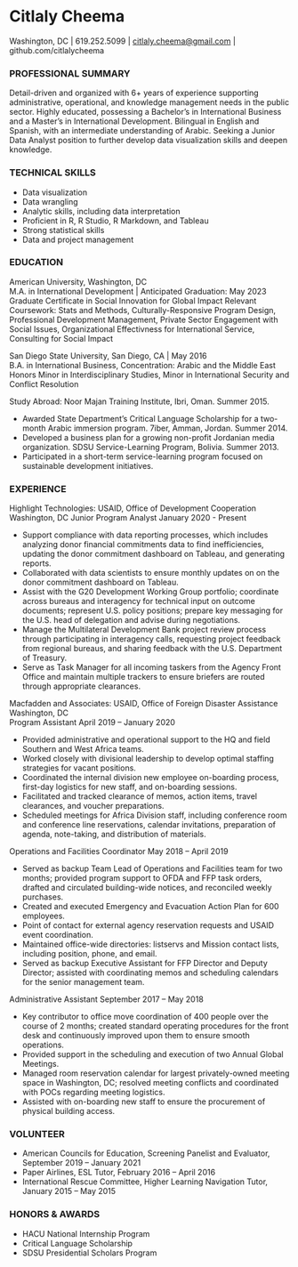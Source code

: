 
# Citlaly Cheema

Washington, DC | 619.252.5099 | citlaly.cheema@gmail.com | github.com/citlalycheema

### PROFESSIONAL SUMMARY

Detail-driven and organized with 6+ years of experience supporting administrative, operational, and knowledge management needs in the public sector. Highly educated, possessing a Bachelor’s in International Business and a Master’s in International Development. Bilingual in English and Spanish, with an intermediate understanding of Arabic. Seeking a Junior Data Analyst position to further develop data visualization skills and deepen knowledge.

### TECHNICAL SKILLS
- Data visualization 	
- Data wrangling
- Analytic skills, including data interpretation 
- Proficient in R, R Studio, R Markdown, and Tableau		
- Strong statistical skills
- Data and project management


### EDUCATION

American University, Washington, DC						   
M.A. in International Development | Anticipated Graduation: May 2023
Graduate Certificate in Social Innovation for Global Impact
Relevant Coursework: Stats and Methods, Culturally-Responsive Program Design, Professional Development Management, Private Sector Engagement with Social Issues, Organizational Effectivness for International Service, Consulting for Social Impact

San Diego State University, San Diego, CA | May 2016					   
B.A. in International Business, Concentration: Arabic and the Middle East				                  
Honors Minor in Interdisciplinary Studies, Minor in International Security and Conflict Resolution

Study Abroad: 
Noor Majan Training Institute, Ibri, Oman. Summer 2015. 
- Awarded State Department’s Critical Language Scholarship for a two-month Arabic immersion program.
7iber, Amman, Jordan. Summer 2014. 
- Developed a business plan for a growing non-profit Jordanian media organization.
SDSU Service-Learning Program, Bolivia. Summer 2013.
- Participated in a short-term service-learning program focused on sustainable development initiatives.
	
### EXPERIENCE

Highlight Technologies: USAID, Office of Development Cooperation		            Washington, DC
Junior Program Analyst	              		                                                            	            January 2020 - Present	
- Support compliance with data reporting processes, which includes analyzing donor financial commitments data to find inefficiencies, updating the donor commitment dashboard on Tableau, and generating reports.
- Collaborated with data scientists to ensure monthly updates on on the donor commitment dashboard on Tableau.
- Assist with the G20 Development Working Group portfolio; coordinate across bureaus and interagency for technical input on outcome documents; represent U.S. policy positions; prepare key messaging for the U.S. head of delegation and advise during negotiations.
- Manage the Multilateral Development Bank project review process through participating in interagency calls, requesting project feedback from regional bureaus, and sharing feedback with the U.S. Department of Treasury.
- Serve as Task Manager for all incoming taskers from the Agency Front Office and maintain multiple trackers to ensure briefers are routed through appropriate clearances.

Macfadden and Associates: USAID, Office of Foreign Disaster Assistance		            Washington, DC	
Program Assistant	              		                                                             	            April 2019 – January 2020	
- Provided administrative and operational support to the HQ and field Southern and West Africa teams.
- Worked closely with divisional leadership to develop optimal staffing strategies for vacant positions.
- Coordinated the internal division new employee on-boarding process, first-day logistics for new staff, and on-boarding sessions.
- Facilitated and tracked clearance of memos, action items, travel clearances, and voucher preparations.
- Scheduled meetings for Africa Division staff, including conference room and conference line reservations, calendar invitations, preparation of agenda, note-taking, and distribution of materials.		
	        
Operations and Facilities Coordinator                                                                	         	             May 2018 – April 2019
- Served as backup Team Lead of Operations and Facilities team for two months; provided program support to OFDA and FFP task orders, drafted and circulated building-wide notices, and reconciled weekly purchases.
- Created and executed Emergency and Evacuation Action Plan for 600 employees.
- Point of contact for external agency reservation requests and USAID event coordination.
- Maintained office-wide directories: listservs and Mission contact lists, including position, phone, and email.
- Served as backup Executive Assistant for FFP Director and Deputy Director; assisted with coordinating memos and scheduling calendars for the senior management team.

Administrative Assistant						        		           September 2017 – May 2018
- Key contributor to office move coordination of 400 people over the course of 2 months; created standard operating procedures for the front desk and continuously improved upon them to ensure smooth operations.
- Provided support in the scheduling and execution of two Annual Global Meetings.
- Managed room reservation calendar for largest privately-owned meeting space in Washington, DC; resolved meeting conflicts and coordinated with POCs regarding meeting logistics. 
- Assisted with on-boarding new staff to ensure the procurement of physical building access.

### VOLUNTEER
- American Councils for Education, Screening Panelist and Evaluator, September 2019 – January 2021
- Paper Airlines, ESL Tutor, February 2016 – April 2016
- International Rescue Committee, Higher Learning Navigation Tutor, January 2015 – May 2015

### HONORS & AWARDS
- HACU National Internship Program		
- Critical Language Scholarship
- SDSU Presidential Scholars Program

